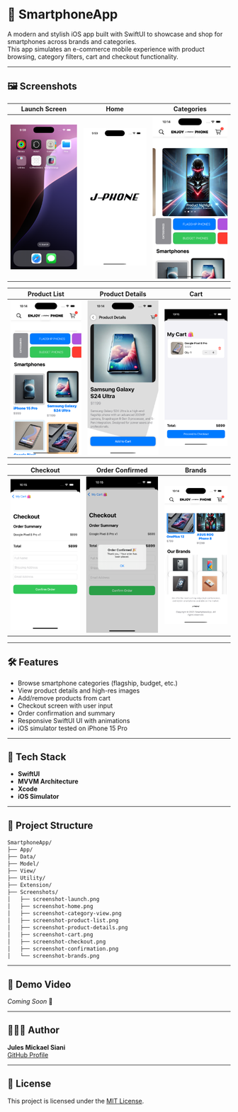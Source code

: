 # 📱 SmartphoneApp

A modern and stylish iOS app built with SwiftUI to showcase and shop for smartphones across brands and categories.  
This app simulates an e-commerce mobile experience with product browsing, category filters, cart and checkout functionality.

---

## 🖼️ Screenshots

| Launch Screen | Home | Categories |
|---|---|---|
| ![](Screenshots/screenshot-launch.png) | ![](Screenshots/screenshot-home.png) | ![](Screenshots/screenshot-category-view.png) |

| Product List | Product Details | Cart |
|---|---|---|
| ![](Screenshots/screenshot-product-list.png) | ![](Screenshots/screenshot-product-details.png) | ![](Screenshots/screenshot-cart.png) |

| Checkout | Order Confirmed | Brands |
|---|---|---|
| ![](Screenshots/screenshot-checkout.png) | ![](Screenshots/screenshot-confirmation.png) | ![](Screenshots/screenshot-brands.png) |

---

## 🛠️ Features

- Browse smartphone categories (flagship, budget, etc.)
- View product details and high-res images
- Add/remove products from cart
- Checkout screen with user input
- Order confirmation and summary
- Responsive SwiftUI UI with animations
- iOS simulator tested on iPhone 15 Pro

---

## 🚀 Tech Stack

- **SwiftUI**
- **MVVM Architecture**
- **Xcode**
- **iOS Simulator**

---

## 📂 Project Structure

```
SmartphoneApp/
├── App/
├── Data/
├── Model/
├── View/
├── Utility/
├── Extension/
├── Screenshots/
│   ├── screenshot-launch.png
│   ├── screenshot-home.png
│   ├── screenshot-category-view.png
│   ├── screenshot-product-list.png
│   ├── screenshot-product-details.png
│   ├── screenshot-cart.png
│   ├── screenshot-checkout.png
│   ├── screenshot-confirmation.png
│   └── screenshot-brands.png
```

---

## 📸 Demo Video

*Coming Soon* 🎥

---

## 👨🏽‍💻 Author

**Jules Mickael Siani**  
[GitHub Profile](https://github.com/Jules1Siani)

---

## 📄 License

This project is licensed under the [MIT License](LICENSE).
